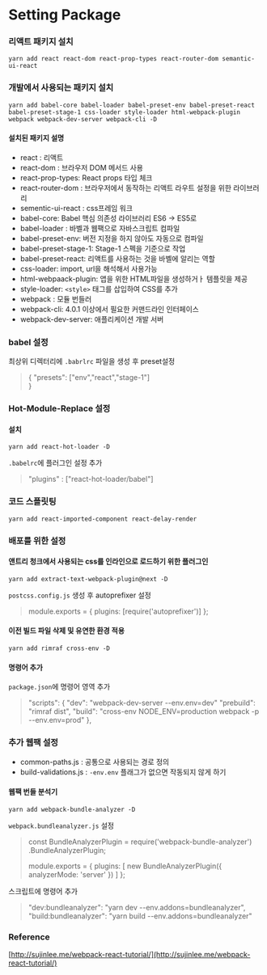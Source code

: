 # Setting Package

### 리액트 패키지 설치
`yarn add react react-dom react-prop-types react-router-dom semantic-ui-react` 
### 개발에서 사용되는 패키지 설치
`yarn add babel-core babel-loader babel-preset-env babel-preset-react babel-preset-stage-1 css-loader style-loader html-webpack-plugin webpack webpack-dev-server webpack-cli -D`

#### 설치된 패키지 설명

* react : 리액트
* react-dom : 브라우저 DOM 메서드 사용
* react-prop-types: React props 타입 체크
* react-router-dom : 브라우저에서 동작하는 리액트 라우트 설정을 위한 라이브러리
* sementic-ui-react : css프레임 워크
* babel-core: Babel 핵심 의존성 라이브러리 ES6 -> ES5로
* babel-loader : 바벨과 웹팩으로 자바스크립트 컴파일
* babel-preset-env: 버전 지정을 하지 않아도 자동으로 컴파일
* babel-preset-stage-1: Stage-1 스펙을 기준으로 작업
* babel-preset-react: 리액트를 사용하는 것을 바벨에 알리는 역할
* css-loader: import, url을 해석해서 사용가능
* html-webpaack-plugin: 앱을 위한 HTML파일을 생성하거ㅏ 템플릿을 제공
* style-loader: `<style>` 태그를 삽입하여 CSS를 추가
* webpack : 모듈 번들러
* webpack-cli: 4.0.1 이상에서 필요한 커맨드라인 인터페이스
* webpack-dev-server: 애플리케이션 개발 서버

### babel 설정

최상위 디렉터리에 `.babrlrc` 파일을 생성 후 preset설정
>{
>   "presets": ["env","react","stage-1"]  
>}


### Hot-Module-Replace 설정

#### 설치

`yarn add react-hot-loader -D`

`.babelrc`에 플러그인 설정 추가

> "plugins" : ["react-hot-loader/babel"]

### 코드 스플릿팅

`yarn add react-imported-component react-delay-render`

### 배포를 위한 설정

#### 앤트리 청크에서 사용되는 css를 인라인으로 로드하기 위한 플러그인

`yarn add extract-text-webpack-plugin@next -D`

`postcss.config.js` 생성 후 autoprefixer 설정

>module.exports = {
>  plugins: [require('autoprefixer')]
>};

#### 이전 빌드 파일 삭제 및 유연한 환경 적용

`yarn add rimraf cross-env -D`

#### 명령어 추가

`package.json`에 명령어 영역 추가

>  "scripts": {
>    "dev": "webpack-dev-server --env.env=dev"
>    "prebuild": "rimraf dist",
>    "build": "cross-env NODE_ENV=production webpack -p --env.env=prod"
>  },


### 추가 웹팩 설정

* common-paths.js : 공통으로 사용되는 경로 정의
* build-validations.js : `-env.env` 플래그가 없으면 작동되지 않게 하기

#### 웹팩 번들 분석기

`yarn add webpack-bundle-analyzer -D`

`webpack.bundleanalyzer.js` 설정

>const BundleAnalyzerPlugin = require('webpack-bundle-analyzer')
>  .BundleAnalyzerPlugin;
>
>module.exports = {
>  plugins: [
>    new BundleAnalyzerPlugin({
>      analyzerMode: 'server'
>    })
>  ]
>};

스크립트에 명령어 추가

> "dev:bundleanalyzer": "yarn dev --env.addons=bundleanalyzer",
> "build:bundleanalyzer": "yarn build --env.addons=bundleanalyzer"

### Reference

[http://sujinlee.me/webpack-react-tutorial/](http://sujinlee.me/webpack-react-tutorial/)
